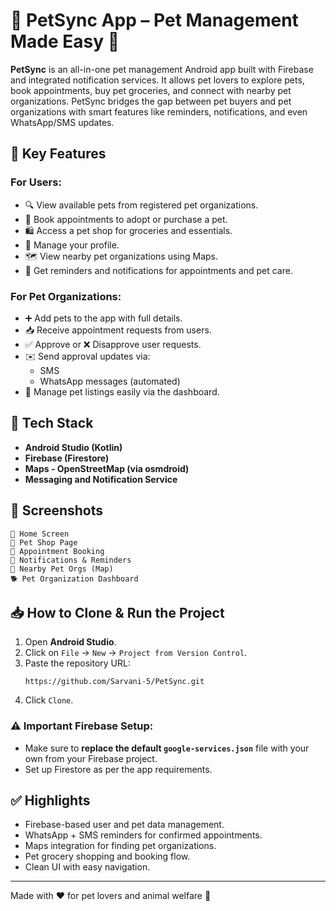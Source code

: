 # 🐶 PetSync App – Pet Management Made Easy 🐾

**PetSync** is an all-in-one pet management Android app built with Firebase and integrated notification services. It allows pet lovers to explore pets, book appointments, buy pet groceries, and connect with nearby pet organizations. PetSync bridges the gap between pet buyers and pet organizations with smart features like reminders, notifications, and even WhatsApp/SMS updates.

## 📲 Key Features

### For Users:
- 🔍 View available pets from registered pet organizations.
- 📅 Book appointments to adopt or purchase a pet.
- 🛍️ Access a pet shop for groceries and essentials.
- 👤 Manage your profile.
- 🗺️ View nearby pet organizations using Maps.
- 🔔 Get reminders and notifications for appointments and pet care.

### For Pet Organizations:
- ➕ Add pets to the app with full details.
- 📥 Receive appointment requests from users.
- ✅ Approve or ❌ Disapprove user requests.
- ✉️ Send approval updates via:
  - SMS
  - WhatsApp messages (automated)
- 🐾 Manage pet listings easily via the dashboard.

## 🔧 Tech Stack
- **Android Studio (Kotlin)**
- **Firebase (Firestore)**
- **Maps - OpenStreetMap (via osmdroid)**
- **Messaging and Notification Service** 

## 📸 Screenshots

```
📍 Home Screen  
🛒 Pet Shop Page  
📆 Appointment Booking  
🔔 Notifications & Reminders  
📍 Nearby Pet Orgs (Map)  
🐕 Pet Organization Dashboard  
```

## 📥 How to Clone & Run the Project

1. Open **Android Studio**.
2. Click on `File` → `New` → `Project from Version Control`.
3. Paste the repository URL:
   ```
   https://github.com/Sarvani-5/PetSync.git
   ```
4. Click `Clone`.

### ⚠️ Important Firebase Setup:
- Make sure to **replace the default `google-services.json`** file with your own from your Firebase project.
- Set up Firestore as per the app requirements.

## ✅ Highlights
- Firebase-based user and pet data management.
- WhatsApp + SMS reminders for confirmed appointments.
- Maps integration for finding pet organizations.
- Pet grocery shopping and booking flow.
- Clean UI with easy navigation.

---

Made with ❤️ for pet lovers and animal welfare 🐾
